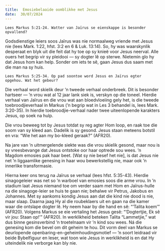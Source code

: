 ```yaml
---
title:  Emosiebelaaide oomblikke met Jesus
date:  30/07/2024
---
```


`Lees Markus 5:21-24. Watter van Jaïrus se eienskappe is besonder opvallend?`

Godsdienstige leiers soos Jaïrus was nie normaalweg vriende met Jesus nie (lees Mark. 1:22, hfst. 3:2 en 6 & Luk. 13:14). So, hy was waarskynlik desperaat en blyk uit die feit dat hy toe op sy knieë voor Jesus neerval. Alle ouers het begrip vir sy pleidooi — sy dogter lê op sterwe. Nietemin glo hy dat Jesus hom kan help. Sonder om iets te sê, gaan Jesus dus saam met die man na sy huis.

`Lees Markus 5:25-34. Op pad soontoe word Jesus en Jaïrus egter opgehou. Wat het gebeur?`

Die verhaal word skielik deur ’n tweede verhaal onderbreek. Dit is besonder hartseer — ’n vrou wat al 12 jaar lank siek is, verskyn op die toneel. Hierdie verhaal van Jaïrus en die vrou wat aan bloedvloeiing gely het, is die tweede toebroodjieverhaal in Markus (’n begrip wat in Les 3 behandel is, lees Mark. 3:20-35). In hierdie toebroodjie-verhaal nader twee uiteenlopende karakters Jesus, op soek na hulp.

Die vrou beweeg tot by Jesus totdat sy reg agter Hom loop, en raak toe die soom van sy kleed aan. Dadelik is sy gesond. Jesus staan meteens botstil en vra: “Wie het aan my bo-kleed geraak?” (AFR20).

Na jare van ’n uitmergelende siekte was die vrou skielik gesond, maar nou is sy vreesbevange dat Jesus ontstoke oor haar optrede sou wees. ’n Magdom emosies pak haar beet. [Wat sy nie besef het nie], is dat Jesus nie net ’n liggaamlike genesing in haar wou bewerkstellig nie, maar ook ’n innerlike transformasie.

Hierna keer ons terug na Jaïrus se verhaal (lees hfst. 5:35-43). Hierdie sinagogeleier was net so ’n warboel van emosies soos die arme vrou. In ’n stadium laat Jesus niemand toe om verder saam met Hom en Jaïrus-hulle na die sinagoge-leier se huis te gaan nie; behalwe vir Petrus, Jakobus en Johannes. Met sy aankoms kondig Jesus aan dat die kind nie dood is nie, maar slaap. Daarna jaag Hy al die roubeklaers uit en gaan na die kamer waar die ontslape dogter lê. Hy neem haar by die hand en sê: “‘Talita koem’” (AFR20). Volgens Markus se eie vertaling het Jesus gesê: “‘Dogtertjie, Ek sê vir jou: Staan op!’” (AFR20). In werklikheid beteken Talita “Lammetjie,” wat dus binne gesinsverbind ’n troetelnaam vir ’n kind sou wees. Ná die genesing kom die bevel om dit geheim te hou. Dit vorm deel van Markus se deurlopende openbaring-en-geheimhoudingsmotief — ’n soort leidraad vir beide Bybelfiguur en leser, wat toon wie Jesus in werklikheid is en dat Hy uiteindelik nie verborge kan bly nie.